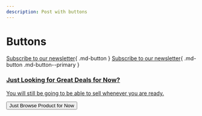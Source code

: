 ```yaml
---
description: Post with buttons
---
```


# Buttons

[Subscribe to our newsletter](#){ .md-button }
[Subscribe to our newsletter](#){ .md-button .md-button--primary }

<a href="https://www.jcchouinard.com">
<div class="as-container">
  <div class="as-choice-card">
    <h3 class="as-card-title">
      Just Looking for Great Deals for Now?
    </h3>
    <p class="as-card-info">
      You will still be going to be able to sell whenever you are ready.
    </p>
    <button class="as-card-cta">
      Just Browse Product for Now
      <i class="fas fa-arrow-right"></i>
    </button>
  </div>
</div>
</a>